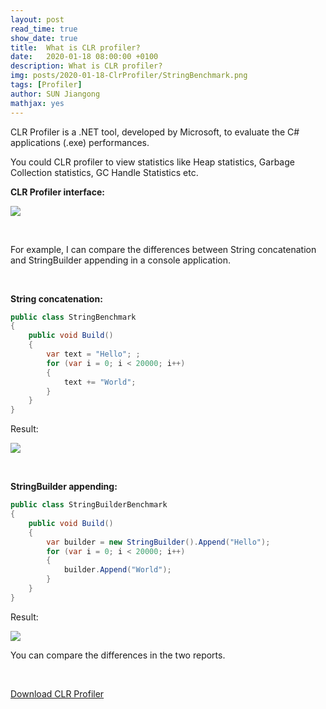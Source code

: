 ```yaml
---
layout: post
read_time: true
show_date: true
title:  What is CLR profiler?
date:   2020-01-18 08:00:00 +0100
description: What is CLR profiler? 
img: posts/2020-01-18-ClrProfiler/StringBenchmark.png
tags: [Profiler]
author: SUN Jiangong
mathjax: yes
---
```


CLR Profiler is a .NET tool, developed by Microsoft, to evaluate the C# applications (.exe) performances.

You could CLR profiler to view statistics like Heap statistics, Garbage Collection statistics, GC Handle Statistics etc.

<b>CLR Profiler interface:</b>

![](./../../../assets/img/posts/2020-01-18-ClrProfiler/CLR_Profiler.PNG)

<!--more-->
<br/>

For example, I can compare the differences between String concatenation and StringBuilder appending in a console application.

<br />

<b>String concatenation:</b>

```csharp
public class StringBenchmark
{
    public void Build()
    {
        var text = "Hello"; ;
        for (var i = 0; i < 20000; i++)
        {
            text += "World";
        }
    }
}
```

Result:

![](./../../../assets/img/posts/2020-01-18-ClrProfiler/StringBenchmark.PNG)


<br/>


<b>StringBuilder appending:</b>
```csharp
public class StringBuilderBenchmark
{
    public void Build()
    {
        var builder = new StringBuilder().Append("Hello");
        for (var i = 0; i < 20000; i++)
        {
            builder.Append("World");
        }
    }
}
```

Result:

![](./../../../assets/img/posts/2020-01-18-ClrProfiler/StringBuilderBenchmark.PNG)


You can compare the differences in the two reports.

<br/>

[Download CLR Profiler](https://github.com/microsoftarchive/clrprofiler/releases)